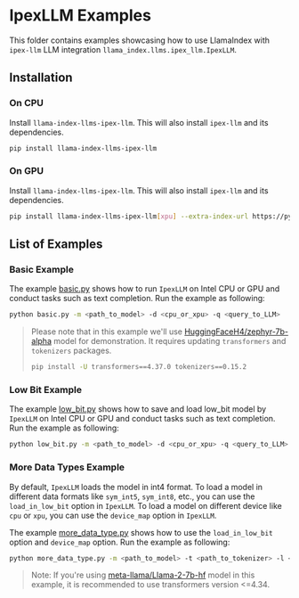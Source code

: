 # IpexLLM Examples

This folder contains examples showcasing how to use LlamaIndex with `ipex-llm` LLM integration `llama_index.llms.ipex_llm.IpexLLM`.

## Installation

### On CPU

Install `llama-index-llms-ipex-llm`. This will also install `ipex-llm` and its dependencies.

```bash
pip install llama-index-llms-ipex-llm
```

### On GPU

Install `llama-index-llms-ipex-llm`. This will also install `ipex-llm` and its dependencies.

```bash
pip install llama-index-llms-ipex-llm[xpu] --extra-index-url https://pytorch-extension.intel.com/release-whl/stable/xpu/us/
```

## List of Examples

### Basic Example

The example [basic.py](./basic.py) shows how to run `IpexLLM` on Intel CPU or GPU and conduct tasks such as text completion. Run the example as following:

```bash
python basic.py -m <path_to_model> -d <cpu_or_xpu> -q <query_to_LLM>
```

> Please note that in this example we'll use [HuggingFaceH4/zephyr-7b-alpha](https://huggingface.co/HuggingFaceH4/zephyr-7b-alpha) model for demonstration. It requires updating `transformers` and `tokenizers` packages.
>
> ```bash
> pip install -U transformers==4.37.0 tokenizers==0.15.2
> ```

### Low Bit Example

The example [low_bit.py](./low_bit.py) shows how to save and load low_bit model by `IpexLLM` on Intel CPU or GPU and conduct tasks such as text completion. Run the example as following:

```bash
python low_bit.py -m <path_to_model> -d <cpu_or_xpu> -q <query_to_LLM> -s <save_low_bit_dir>
```

### More Data Types Example

By default, `IpexLLM` loads the model in int4 format. To load a model in different data formats like `sym_int5`, `sym_int8`, etc., you can use the `load_in_low_bit` option in `IpexLLM`. To load a model on different device like `cpu` or `xpu`, you can use the `device_map` option in `IpexLLM`.

The example [more_data_type.py](./more_data_type.py) shows how to use the `load_in_low_bit` option and `device_map` option. Run the example as following:

```bash
python more_data_type.py -m <path_to_model> -t <path_to_tokenizer> -l <low_bit_format> -d <device> -q <query_to_LLM>
```

> Note: If you're using [meta-llama/Llama-2-7b-hf](https://huggingface.co/meta-llama/Llama-2-7b-hf) model in this example, it is recommended to use transformers version
> <=4.34.
